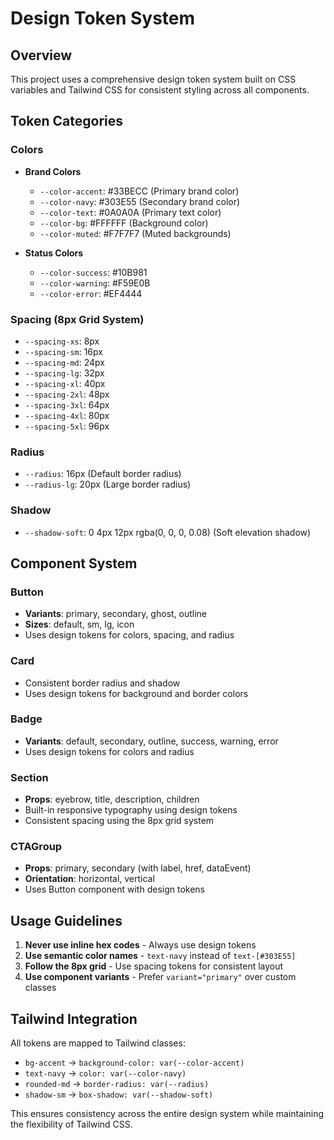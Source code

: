 # Design Token System

## Overview
This project uses a comprehensive design token system built on CSS variables and Tailwind CSS for consistent styling across all components.

## Token Categories

### Colors
- **Brand Colors**
  - `--color-accent`: #33BECC (Primary brand color)
  - `--color-navy`: #303E55 (Secondary brand color)
  - `--color-text`: #0A0A0A (Primary text color)
  - `--color-bg`: #FFFFFF (Background color)
  - `--color-muted`: #F7F7F7 (Muted backgrounds)

- **Status Colors**
  - `--color-success`: #10B981
  - `--color-warning`: #F59E0B
  - `--color-error`: #EF4444

### Spacing (8px Grid System)
- `--spacing-xs`: 8px
- `--spacing-sm`: 16px
- `--spacing-md`: 24px
- `--spacing-lg`: 32px
- `--spacing-xl`: 40px
- `--spacing-2xl`: 48px
- `--spacing-3xl`: 64px
- `--spacing-4xl`: 80px
- `--spacing-5xl`: 96px

### Radius
- `--radius`: 16px (Default border radius)
- `--radius-lg`: 20px (Large border radius)

### Shadow
- `--shadow-soft`: 0 4px 12px rgba(0, 0, 0, 0.08) (Soft elevation shadow)

## Component System

### Button
- **Variants**: primary, secondary, ghost, outline
- **Sizes**: default, sm, lg, icon
- Uses design tokens for colors, spacing, and radius

### Card
- Consistent border radius and shadow
- Uses design tokens for background and border colors

### Badge
- **Variants**: default, secondary, outline, success, warning, error
- Uses design tokens for colors and radius

### Section
- **Props**: eyebrow, title, description, children
- Built-in responsive typography using design tokens
- Consistent spacing using the 8px grid system

### CTAGroup
- **Props**: primary, secondary (with label, href, dataEvent)
- **Orientation**: horizontal, vertical
- Uses Button component with design tokens

## Usage Guidelines

1. **Never use inline hex codes** - Always use design tokens
2. **Use semantic color names** - `text-navy` instead of `text-[#303E55]`
3. **Follow the 8px grid** - Use spacing tokens for consistent layout
4. **Use component variants** - Prefer `variant="primary"` over custom classes

## Tailwind Integration

All tokens are mapped to Tailwind classes:
- `bg-accent` → `background-color: var(--color-accent)`
- `text-navy` → `color: var(--color-navy)`
- `rounded-md` → `border-radius: var(--radius)`
- `shadow-sm` → `box-shadow: var(--shadow-soft)`

This ensures consistency across the entire design system while maintaining the flexibility of Tailwind CSS.
